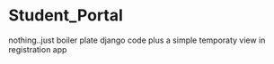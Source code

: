 # Student_Portal
nothing..just boiler plate django code plus a simple temporaty view in registration app
